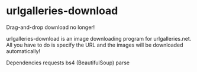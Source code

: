 # urlgalleries-download
Drag-and-drop download no longer!

urlgalleries-download is an image downloading program for urlgalleries.net.
All you have to do is specify the URL and the images will be downloaded
automatically!

Dependencies
requests
bs4 (BeautifulSoup)
parse
